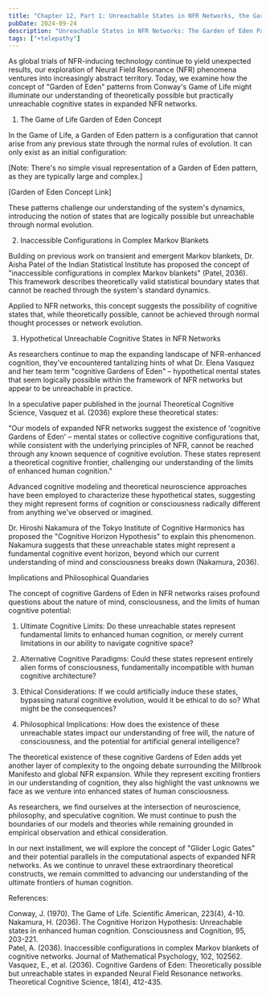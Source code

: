 ```yaml
---
title: "Chapter 12, Part 1: Unreachable States in NFR Networks, the Garden of Eden Paradigm"
pubDate: 2024-09-24
description: "Unreachable States in NFR Networks: The Garden of Eden Paradigm"
tags: ["+telepathy"]
---
```


As global trials of NFR-inducing technology continue to yield unexpected results, our exploration of Neural Field Resonance (NFR) phenomena ventures into increasingly abstract territory. Today, we examine how the concept of "Garden of Eden" patterns from Conway's Game of Life might illuminate our understanding of theoretically possible but practically unreachable cognitive states in expanded NFR networks.

1. The Game of Life Garden of Eden Concept

In the Game of Life, a Garden of Eden pattern is a configuration that cannot arise from any previous state through the normal rules of evolution. It can only exist as an initial configuration:

[Note: There's no simple visual representation of a Garden of Eden pattern, as they are typically large and complex.]

[Garden of Eden Concept Link]

These patterns challenge our understanding of the system's dynamics, introducing the notion of states that are logically possible but unreachable through normal evolution.

2. Inaccessible Configurations in Complex Markov Blankets

Building on previous work on transient and emergent Markov blankets, Dr. Aisha Patel of the Indian Statistical Institute has proposed the concept of "inaccessible configurations in complex Markov blankets" (Patel, 2036). This framework describes theoretically valid statistical boundary states that cannot be reached through the system's standard dynamics.

Applied to NFR networks, this concept suggests the possibility of cognitive states that, while theoretically possible, cannot be achieved through normal thought processes or network evolution.

3. Hypothetical Unreachable Cognitive States in NFR Networks

As researchers continue to map the expanding landscape of NFR-enhanced cognition, they've encountered tantalizing hints of what Dr. Elena Vasquez and her team term "cognitive Gardens of Eden" – hypothetical mental states that seem logically possible within the framework of NFR networks but appear to be unreachable in practice.

In a speculative paper published in the journal Theoretical Cognitive Science, Vasquez et al. (2036) explore these theoretical states:

"Our models of expanded NFR networks suggest the existence of 'cognitive Gardens of Eden' – mental states or collective cognitive configurations that, while consistent with the underlying principles of NFR, cannot be reached through any known sequence of cognitive evolution. These states represent a theoretical cognitive frontier, challenging our understanding of the limits of enhanced human cognition."

Advanced cognitive modeling and theoretical neuroscience approaches have been employed to characterize these hypothetical states, suggesting they might represent forms of cognition or consciousness radically different from anything we've observed or imagined.

Dr. Hiroshi Nakamura of the Tokyo Institute of Cognitive Harmonics has proposed the "Cognitive Horizon Hypothesis" to explain this phenomenon. Nakamura suggests that these unreachable states might represent a fundamental cognitive event horizon, beyond which our current understanding of mind and consciousness breaks down (Nakamura, 2036).

Implications and Philosophical Quandaries

The concept of cognitive Gardens of Eden in NFR networks raises profound questions about the nature of mind, consciousness, and the limits of human cognitive potential:

1. Ultimate Cognitive Limits: Do these unreachable states represent fundamental limits to enhanced human cognition, or merely current limitations in our ability to navigate cognitive space?

2. Alternative Cognitive Paradigms: Could these states represent entirely alien forms of consciousness, fundamentally incompatible with human cognitive architecture?

3. Ethical Considerations: If we could artificially induce these states, bypassing natural cognitive evolution, would it be ethical to do so? What might be the consequences?

4. Philosophical Implications: How does the existence of these unreachable states impact our understanding of free will, the nature of consciousness, and the potential for artificial general intelligence?

The theoretical existence of these cognitive Gardens of Eden adds yet another layer of complexity to the ongoing debate surrounding the Millbrook Manifesto and global NFR expansion. While they represent exciting frontiers in our understanding of cognition, they also highlight the vast unknowns we face as we venture into enhanced states of human consciousness.

As researchers, we find ourselves at the intersection of neuroscience, philosophy, and speculative cognition. We must continue to push the boundaries of our models and theories while remaining grounded in empirical observation and ethical consideration.

In our next installment, we will explore the concept of "Glider Logic Gates" and their potential parallels in the computational aspects of expanded NFR networks. As we continue to unravel these extraordinary theoretical constructs, we remain committed to advancing our understanding of the ultimate frontiers of human cognition.

References:

Conway, J. (1970). The Game of Life. Scientific American, 223(4), 4-10.  
Nakamura, H. (2036). The Cognitive Horizon Hypothesis: Unreachable states in enhanced human cognition. Consciousness and Cognition, 95, 203-221.  
Patel, A. (2036). Inaccessible configurations in complex Markov blankets of cognitive networks. Journal of Mathematical Psychology, 102, 102562.  
Vasquez, E., et al. (2036). Cognitive Gardens of Eden: Theoretically possible but unreachable states in expanded Neural Field Resonance networks. Theoretical Cognitive Science, 18(4), 412-435.